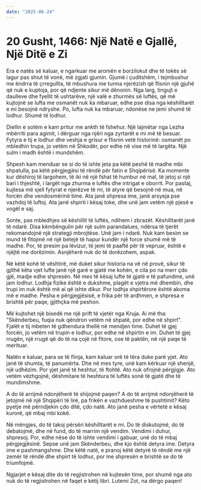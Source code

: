 ```yaml
---
date: "2025-06-24"
---
```


# 20 Gusht, 1466: Një Natë e Gjallë, Një Ditë e Zi

Era e natës së kaluar, e ngarkuar me aromën e borzilokut dhe të tokës së lagur pas shiut të vonë, më zgjati gjumin.  Gjumë i çuditshëm, i tejmbushur me ëndrra të çrregullta, të mbushura me turma njerëzish që flisnin një gjuhë që nuk e kuptoja, por që ndjente sikur më dënonin.  Nga larg, tingujt e daulleve dhe fyellit të ushtarëve, një valë e zhurmës së luftës, që më kujtojnë se lufta me osmanët nuk ka mbaruar, edhe pse disa nga këshilltarët e mi besojnë ndryshe.  Po, lufta nuk ka mbaruar, ndonëse ne jemi shumë të lodhur. Shumë të lodhur.

Diellin e sotëm e kam pritur me ankth të fshehur.  Një lajmëtar nga Lezha mbërriti para agimit, i dërguar nga njëri nga zyrtarët e mi më të besuar.  Fytyra e tij e lodhur dhe veshja e grisur e flisnin vetë historinë:  osmanët po mbledhin trupa, jo vetëm në Shkodër, por edhe në vise më të largëta.  Një sulm i madh është i mundshëm.

Shpesh kam menduar se si do të ishte jeta pa këtë peshë të madhe mbi shpatulla, pa këtë përgjegjësi të rëndë për fatin e Shqipërisë.  Ka momente kur dëshiroj të largohem, të iki në një fshat të humbur në mal, të jetoj si një bari i thjeshtë, i largët nga zhurma e luftës dhe intrigat e oborrit.  Por pastaj, kujtesa më sjell fytyrat e njerëzve të mi, të atyre që besojnë në mua, në forcën dhe vendosmërinë time.  Ata janë shpresa ime, janë arsyeja pse vazhdoj të luftoj.  Ata janë shpirti i kësaj toke, dhe unë jam vetëm një pjesë e vogël e saj.

Sonte, pas mbledhjes së këshillit të luftës, ndihem i zbrazët.  Këshilltarët janë të ndarë. Disa këmbëngulin për një sulm parandalues, ndërsa të tjerët rekomandojnë një strategji mbrojtëse.  Unë jam i ndarë. Nuk kam besim se mund të fitojmë në një betejë të hapur kundër një force shumë më të madhe.  Por, të presim pa lëvizur, të jemi të paaftë për të vepruar, është e njëjtë me dorëzimin.  Asnjëherë nuk do të dorëzohem, aspak.

Në këtë kohë të vështirë, më duket sikur historia na vë në provë, sikur të gjithë këta vjet lufte janë një garë e gjatë me kohën, e cila po na merr çdo gjë, madje edhe shpresën.  Në mes të kësaj lufte të gjatë e të pafundme, unë jam lodhur.  Lodhja fizike është e dukshme, plagët e vjetra më dhembin, dhe trupi im nuk është më ai që ishte dikur. Por lodhja shpirtërore është akoma më e madhe.  Pesha e përgjegjësisë, e frika për të ardhmen, e shpresa e brishtë për paqe, gjithçka më peshon.

Më kujtohet një bisedë me një prift të vjetër nga Kruja. Ai më tha: "Skënderbeu, fuqia nuk qëndron vetëm në shpatë, por edhe në shpirt".  Fjalët e tij mbeten të gdhendura thellë në mendjen time.  Duhet të gjej forcën, jo vetëm në trupin e lodhur, por edhe në shpirtin e im.  Duhet të gjej rrugën, një rrugë që do të na çojë në fitore, ose të paktën, në një paqe të merituar.

Natën e kaluar, para se të flinja, kam kaluar orë të tëra duke parë yjet.  Ato janë të shumta, të panumërta.  Dhe në mes tyre, unë kam kërkuar një shenjë, një udhëzim.  Por yjet janë të heshtur, të ftohtë.  Ato nuk ofrojnë përgjigje.  Ato vetëm vëzhgojnë, dëshmitare të heshtura të luftës sonë të gjatë dhe të mundimshme.

A do të arrijmë ndonjëherë të shijojmë paqen?  A do të arrijmë ndonjëherë të jetojmë në një Shqipëri të lirë, pa frikën e vazhdueshme të pushtimit?  Këto pyetje më përndjekin çdo ditë, çdo natë.  Ato janë pesha e vërtetë e kësaj kurorë, që mbaj mbi kokë.

Në mëngjes, do të takoj përsëri këshilltarët e mi.  Do të diskutojmë, do të debatojmë, dhe në fund, do të marrim një vendim.  Vendimi i duhur, shpresoj.  Por, edhe nëse do të ishte vendimi i gabuar, unë do të mbaj përgjegjësinë.  Sepse unë jam Skënderbeu, dhe kjo është detyra ime. Detyra ime e pashmangshme.  Dhe këtë natë, e pranoj këtë detyrë të rëndë me një zemër të rëndë dhe shpirt të lodhur, por me shpresën e brishtë se do të triumfojmë.

Ngjarjet e kësaj dite do të regjistrohen në kujtesën time, por shumë nga ato nuk do të regjistrohen në faqet e këtij libri.  Lutemi Zot, na dërgo paqen!
